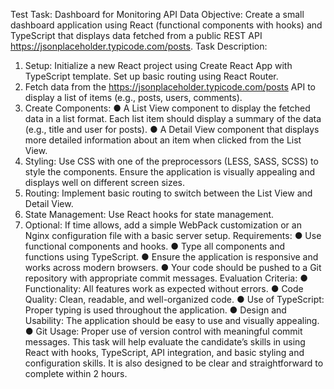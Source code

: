 Test Task: Dashboard for Monitoring API Data
Objective: Create a small dashboard application using React (functional components with hooks) and TypeScript that displays data fetched from a public REST API https://jsonplaceholder.typicode.com/posts.
Task Description:

1. Setup: Initialize a new React project using Create React App with TypeScript template. Set up basic routing using React Router.
2. Fetch data from the https://jsonplaceholder.typicode.com/posts API to display a list of items (e.g., posts, users, comments).
3. Create Components:
   ● A List View component to display the fetched data in a list format. Each list item should display a summary of the data (e.g., title and user for posts).
   ● A Detail View component that displays more detailed information about an item when clicked from the List View.
4. Styling: Use CSS with one of the preprocessors (LESS, SASS, SCSS) to style the components. Ensure the application is visually appealing and displays well on different screen sizes.
5. Routing: Implement basic routing to switch between the List View and Detail View.
6. State Management: Use React hooks for state management.
7. Optional: If time allows, add a simple WebPack customization or an Nginx configuration file with a basic server setup.
   Requirements:
   ● Use functional components and hooks.
   ● Type all components and functions using TypeScript.
   ● Ensure the application is responsive and works across modern browsers.
   ● Your code should be pushed to a Git repository with appropriate commit messages.
   Evaluation Criteria:
   ● Functionality: All features work as expected without errors.
   ● Code Quality: Clean, readable, and well-organized code.
   ● Use of TypeScript: Proper typing is used throughout the application.
   ● Design and Usability: The application should be easy to use and visually appealing.
   ● Git Usage: Proper use of version control with meaningful commit messages.
   This task will help evaluate the candidate’s skills in using React with hooks, TypeScript, API integration, and basic styling and configuration skills. It is also designed to be clear and straightforward to complete within 2 hours.
